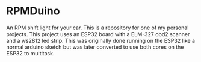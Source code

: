 # RPMDuino
An RPM shift light for your car. This is a repository for one of my personal projects. This project uses an ESP32 board with a ELM-327 obd2 scanner and a ws2812 led strip. This was originally done running on the ESP32 like a normal arduino sketch but was later converted to use both cores on the ESP32 to multitask.
